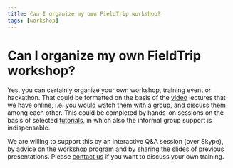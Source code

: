 ```yaml
---
title: Can I organize my own FieldTrip workshop?
tags: [workshop]
---
```


# Can I organize my own FieldTrip workshop?

Yes, you can certainly organize your own workshop, training event or hackathon. That could be formatted on the basis of the [video](/video) lectures that we have online, i.e. you would watch them with a group, and discuss them among each other. This could be completed by hands-on sessions on the basis of selected [tutorials](/tutorial), in which also the informal group support is indispensable.

We are willing to support this by an interactive Q&A session (over Skype), by advice on the workshop program and by sharing the slides of previous presentations. Please [contact us](/contact) if you want to discuss your own training.
